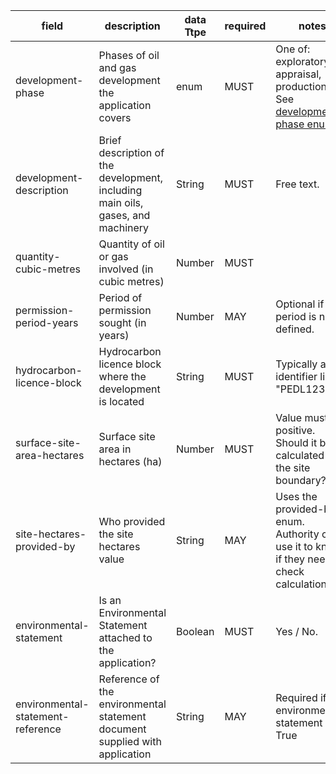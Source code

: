 field | description | data Ttpe | required | notes
-- | -- | -- | -- | --
development-phase | Phases of oil and gas development the application covers | enum | MUST | One of: exploratory, appraisal, production. See [development phase enum](https://github.com/digital-land/planning-application-data-specification/discussions/194)
development-description | Brief description of the development, including main oils, gases, and machinery | String | MUST | Free text.
quantity-cubic-metres | Quantity of oil or gas involved (in cubic metres) | Number | MUST | 
permission-period-years | Period of permission sought (in years) | Number | MAY | Optional if period is not defined.
hydrocarbon-licence-block | Hydrocarbon licence block where the development is located | String | MUST | Typically an identifier like "PEDL123".
surface-site-area-hectares | Surface site area in hectares (ha) | Number | MUST | Value must be positive. Should it be calculated from the site boundary?
site-hectares-provided-by | Who provided the site hectares value | String | MAY | Uses the provided-by enum. Authority can use it to know if they need to check calculation
environmental-statement | Is an Environmental Statement attached to the application? | Boolean | MUST | Yes / No.
environmental-statement-reference | Reference of the environmental statement document supplied with application | String | MAY | Required if environmental-statement is True
